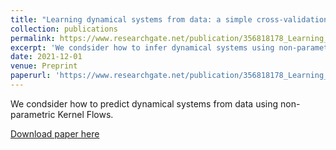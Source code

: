 ```yaml
---
title: "Learning dynamical systems from data: a simple cross-validation perspective, part II: nonparametric kernel flows"
collection: publications
permalink: https://www.researchgate.net/publication/356818178_Learning_dynamical_systems_from_data_a_simple_cross-validation_perspective_part_II_nonparametric_kernel_flows
excerpt: 'We condsider how to infer dynamical systems using non-parametric Kernel Flows.'
date: 2021-12-01
venue: Preprint
paperurl: 'https://www.researchgate.net/publication/356818178_Learning_dynamical_systems_from_data_a_simple_cross-validation_perspective_part_II_nonparametric_kernel_flows'
---
```

We condsider how to predict dynamical systems from data using non-parametric Kernel Flows.

[Download paper here](https://www.researchgate.net/publication/356818178_Learning_dynamical_systems_from_data_a_simple_cross-validation_perspective_part_II_nonparametric_kernel_flows/link/61aeea9bd3c8ae3fe3ecc6da/download)
